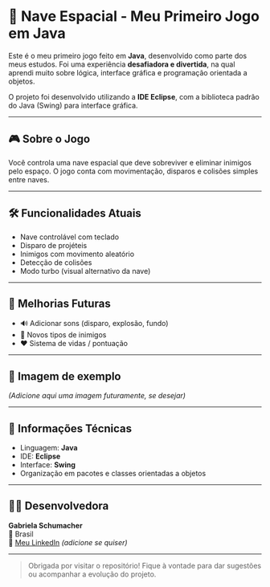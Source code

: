 # 🚀 Nave Espacial - Meu Primeiro Jogo em Java

Este é o meu primeiro jogo feito em **Java**, desenvolvido como parte dos meus estudos. Foi uma experiência **desafiadora e divertida**, na qual aprendi muito sobre lógica, interface gráfica e programação orientada a objetos.

O projeto foi desenvolvido utilizando a **IDE Eclipse**, com a biblioteca padrão do Java (Swing) para interface gráfica.

---

## 🎮 Sobre o Jogo

Você controla uma nave espacial que deve sobreviver e eliminar inimigos pelo espaço. O jogo conta com movimentação, disparos e colisões simples entre naves.

---

## 🛠️ Funcionalidades Atuais

- Nave controlável com teclado
- Disparo de projéteis
- Inimigos com movimento aleatório
- Detecção de colisões
- Modo turbo (visual alternativo da nave)

---

## 🌟 Melhorias Futuras

- 🔊 Adicionar sons (disparo, explosão, fundo)
- 👾 Novos tipos de inimigos
- ❤️ Sistema de vidas / pontuação

---

## 📸 Imagem de exemplo

_(Adicione aqui uma imagem futuramente, se desejar)_

---

## 📌 Informações Técnicas

- Linguagem: **Java**
- IDE: **Eclipse**
- Interface: **Swing**
- Organização em pacotes e classes orientadas a objetos

---

## 🙋‍♀️ Desenvolvedora

**Gabriela Schumacher**  
📍 Brasil  
🔗 [Meu LinkedIn](https://www.linkedin.com/in/gabrielaschumacher) _(adicione se quiser)_

---

> Obrigada por visitar o repositório! Fique à vontade para dar sugestões ou acompanhar a evolução do projeto.
